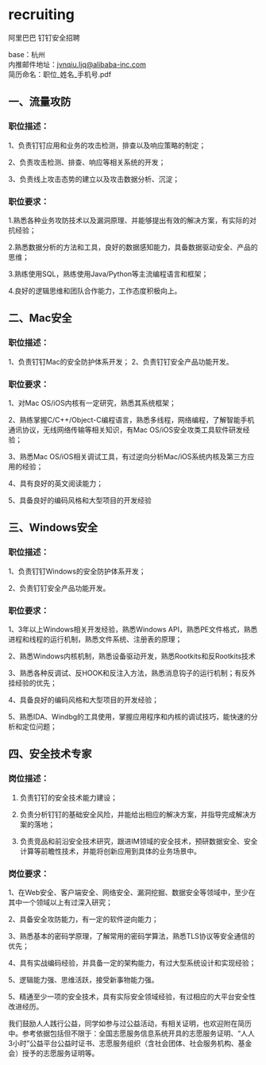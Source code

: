# recruiting
阿里巴巴 钉钉安全招聘

base：杭州  
内推邮件地址：jvnqiu.ljq@alibaba-inc.com  
简历命名：职位_姓名_手机号.pdf  

## 一、流量攻防

### 职位描述：

1、负责钉钉应用和业务的攻击检测，排查以及响应策略的制定；

2、负责攻击检测、排查、响应等相关系统的开发；

3、负责线上攻击态势的建立以及攻击数据分析、沉淀；

### 职位要求：

1.熟悉各种业务攻防技术以及漏洞原理、并能够提出有效的解决方案，有实际的对抗经验；

2.熟悉数据分析的方法和工具，良好的数据感知能力，具备数据驱动安全、产品的思维；

3.熟练使用SQL，熟练使用Java/Python等主流编程语言和框架；

4.良好的逻辑思维和团队合作能力，工作态度积极向上。


## 二、Mac安全

### 职位描述：

1、负责钉钉Mac的安全防护体系开发；
2、负责钉钉安全产品功能开发。

### 职位要求：

1、对Mac OS/iOS内核有一定研究，熟悉其系统框架；

2、熟练掌握C/C++/Object-C编程语言，熟悉多线程，网络编程，了解智能手机通讯协议，无线网络传输等相关知识，有Mac OS/iOS安全攻类工具软件研发经验；

3、熟悉Mac OS/iOS相关调试工具，有过逆向分析Mac/iOS系统内核及第三方应用的经验；

4、具有良好的英文阅读能力；

5、具备良好的编码风格和大型项目的开发经验


## 三、Windows安全

### 职位描述：

1、负责钉钉Windows的安全防护体系开发；

2、负责钉钉安全产品功能开发。

### 职位要求：

1、3年以上Windows相关开发经验，熟悉Windows API，熟悉PE文件格式，熟悉进程和线程的运行机制，熟悉文件系统、注册表的原理；

2、熟悉Windows内核机制，熟悉设备驱动开发，熟悉Rootkits和反Rootkits技术

3、熟悉各种反调试、反HOOK和反注入方法，熟悉消息钩子的运行机制；有反外挂经验的优先；

4、具备良好的编码风格和大型项目的开发经验；

5、熟悉IDA、Windbg的工具使用，掌握应用程序和内核的调试技巧，能快速的分析和定位问题；

## 四、安全技术专家

### 岗位描述：

1. 负责钉钉的安全技术能力建设；

2. 负责分析钉钉的基础安全风险，并能给出相应的解决方案，并指导完成解决方案的落地；

3. 负责竞品和前沿安全技术研究，跟进IM领域的安全技术，预研数据安全、安全计算等前瞻性技术，并能将创新应用到具体的业务场景中。

### 岗位要求：

1、在Web安全、客户端安全、网络安全、漏洞挖掘、数据安全等领域中，至少在其中一个领域以上有过深入研究；

2、具备安全攻防能力，有一定的软件逆向能力；

3、熟悉基本的密码学原理，了解常用的密码学算法，熟悉TLS协议等安全通信的优先；

4、具有实战编码经验，并具备一定的架构能力，有过大型系统设计和实现经验；

5、逻辑能力强、思维活跃，接受新事物能力强。

5、精通至少一项的安全技术，具有实际安全领域经验，有过相应的大平台安全性改进经历。

我们鼓励人人践行公益，同学如参与过公益活动，有相关证明，也欢迎附在简历中。参考依据包括但不限于：全国志愿服务信息系统开具的志愿服务证明、“人人3小时”公益平台公益时证书、志愿服务组织（含社会团体、社会服务机构、基金会）授予的志愿服务证明等。

